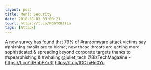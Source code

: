 ```yaml
---
layout: post
title: Menlo Security
date: 2018-08-03 03:00:21
tourl: https://t.co/KGGTO8JfLs
tags: [Attack]
---
```

A new survey has found that 79% of #ransomware attack victims say #phishing emails are to blame; now these threats are getting more sophisticated &amp; spreading beyond corporate targets thanks to #spearphishing &amp; #whaling @juliet_tech @BizTechMagazine - https://t.co/1dHnbFZx3f https://t.co/IGCzxHn0Yu